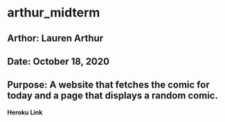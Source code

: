 # arthur_midterm

## Arthor: Lauren Arthur
## Date: October 18, 2020
## Purpose: A website that fetches the comic for today and a page that displays a random comic. 

**Heroku Link**
